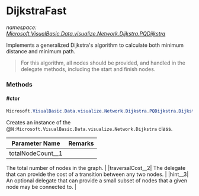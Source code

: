 ﻿# DijkstraFast
_namespace: <a href="#" onClick="load('/docs/Microsoft.VisualBasic.Data.visualize.Network.Dijkstra.PQDijkstra/index.md')">Microsoft.VisualBasic.Data.visualize.Network.Dijkstra.PQDijkstra</a>_

Implements a generalized Dijkstra's algorithm to calculate 
 both minimum distance and minimum path.

>  
>  For this algorithm, all nodes should be provided, and handled 
>  in the delegate methods, including the start and finish nodes. 
>  


### Methods

#### #ctor
```csharp
Microsoft.VisualBasic.Data.visualize.Network.Dijkstra.PQDijkstra.DijkstraFast.#ctor(System.Int32,Microsoft.VisualBasic.Data.visualize.Network.Dijkstra.PQDijkstra.DijkstraFast.InternodeTraversalCost,Microsoft.VisualBasic.Data.visualize.Network.Dijkstra.PQDijkstra.DijkstraFast.NearbyNodesHint)
```
Creates an instance of the @``N:Microsoft.VisualBasic.Data.visualize.Network.Dijkstra`` class.

|Parameter Name|Remarks|
|--------------|-------|
|totalNodeCount__1| 
 The total number of nodes in the graph. 
 |
|traversalCost__2| 
 The delegate that can provide the cost of a transition between 
 any two nodes. 
 |
|hint__3| 
 An optional delegate that can provide a small subset of nodes 
 that a given node may be connected to. 
 |




